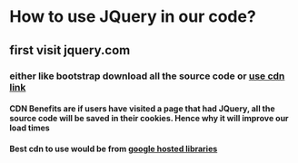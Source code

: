 # How to use JQuery in our code? 
## first visit jquery.com 
### either like bootstrap download all the source code or [use cdn link](https://releases.jquery.com/)

#### CDN Benefits are if users have visited a page that had JQuery, all the source code will be saved in their cookies. Hence why it will improve our load times

#### Best cdn to use would be from [google hosted libraries](https://developers.google.com/speed/libraries#jquery)